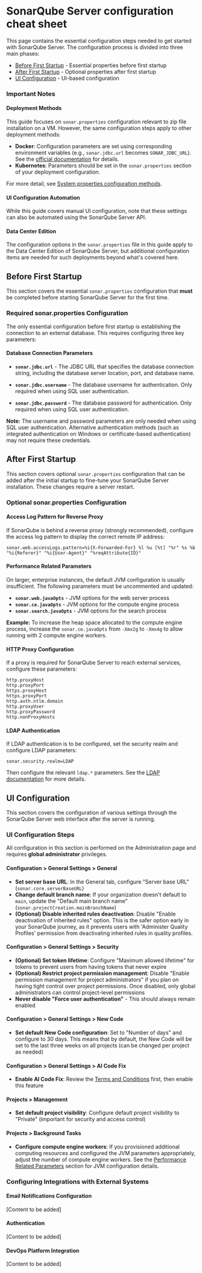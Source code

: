 # SonarQube Server configuration cheat sheet

This page contains the essential configuration steps needed to get started with SonarQube Server. The configuration process is divided into three main phases:

- [Before First Startup](#before-first-startup) - Essential properties before first startup
- [After First Startup](#after-first-startup) - Optional properties after first startup  
- [UI Configuration](#ui-configuration) - UI-based configuration

### Important Notes

#### Deployment Methods
This guide focuses on `sonar.properties` configuration relevant to zip file installation on a VM. However, the same configuration steps apply to other deployment methods:

- **Docker**: Configuration parameters are set using corresponding environment variables (e.g., `sonar.jdbc.url` becomes `SONAR_JDBC_URL`). See the [official documentation](https://docs.sonarsource.com/sonarqube-server/latest/server-installation/system-properties/common-properties/) for details.
- **Kubernetes**: Parameters should be set in the `sonar.properties` section of your deployment configuration.

For more detail, see [System properties configuration methods](https://docs.sonarsource.com/sonarqube-server/latest/server-installation/system-properties/configuration-methods/).

#### UI Configuration Automation
While this guide covers manual UI configuration, note that these settings can also be automated using the SonarQube Server API.

#### Data Center Edition
The configuration options in the `sonar.properties` file in this guide apply to the Data Center Edition of SonarQube Server, but additional configuration items are needed for such deployments beyond what's covered here.

## Before First Startup

This section covers the essential `sonar.properties` configuration that **must** be completed before starting SonarQube Server for the first time.

### Required sonar.properties Configuration

The only essential configuration before first startup is establishing the connection to an external database. This requires configuring three key parameters:

#### Database Connection Parameters

- **`sonar.jdbc.url`** - The JDBC URL that specifies the database connection string, including the database server location, port, and database name.

- **`sonar.jdbc.username`** - The database username for authentication. Only required when using SQL user authentication.

- **`sonar.jdbc.password`** - The database password for authentication. Only required when using SQL user authentication.

**Note:** The username and password parameters are only needed when using SQL user authentication. Alternative authentication methods (such as integrated authentication on Windows or certificate-based authentication) may not require these credentials.

## After First Startup

This section covers optional `sonar.properties` configuration that can be added after the initial startup to fine-tune your SonarQube Server installation. These changes require a server restart.

### Optional sonar.properties Configuration

#### Access Log Pattern for Reverse Proxy

If SonarQube is behind a reverse proxy (strongly recommended), configure the access log pattern to display the correct remote IP address:

```properties
sonar.web.accessLogs.pattern=%i{X-Forwarded-For} %l %u [%t] "%r" %s %b "%i{Referer}" "%i{User-Agent}" "%reqAttribute{ID}"
```

#### Performance Related Parameters

On larger, enterprise instances, the default JVM configuration is usually insufficient. The following parameters must be uncommented and updated:

- **`sonar.web.javaOpts`** - JVM options for the web server process
- **`sonar.ce.javaOpts`** - JVM options for the compute engine process  
- **`sonar.search.javaOpts`** - JVM options for the search process

**Example:** To increase the heap space allocated to the compute engine process, increase the `sonar.ce.javaOpts` from `-Xmx2g` to `-Xmx4g` to allow running with 2 compute engine workers.

#### HTTP Proxy Configuration

If a proxy is required for SonarQube Server to reach external services, configure these parameters:

```properties
http.proxyHost
http.proxyPort
https.proxyHost
https.proxyPort
http.auth.ntlm.domain
http.proxyUser
http.proxyPassword
http.nonProxyHosts
```

#### LDAP Authentication

If LDAP authentication is to be configured, set the security realm and configure LDAP parameters:

```properties
sonar.security.realm=LDAP
```

Then configure the relevant `ldap.*` parameters. See the [LDAP documentation](https://docs.sonarsource.com/sonarqube-server/latest/instance-administration/authentication/ldap/) for more details.

## UI Configuration

This section covers the configuration of various settings through the SonarQube Server web interface after the server is running.

### UI Configuration Steps

All configuration in this section is performed on the Administration page and requires **global administrator** privileges.

#### Configuration > General Settings > General

- **Set server base URL**: In the General tab, configure "Server base URL" (`sonar.core.serverBaseURL`)
- **Change default branch name**: If your organization doesn't default to `main`, update the "Default main branch name" (`sonar.projectCreation.mainBranchName`)
- **(Optional) Disable inherited rules deactivation**: Disable "Enable deactivation of inherited rules" option. This is the safer option early in your SonarQube journey, as it prevents users with 'Administer Quality Profiles' permission from deactivating inherited rules in quality profiles.

#### Configuration > General Settings > Security

- **(Optional) Set token lifetime**: Configure "Maximum allowed lifetime" for tokens to prevent users from having tokens that never expire
- **(Optional) Restrict project permission management**: Disable "Enable permission management for project administrators" if you plan on having tight control over project permissions. Once disabled, only global administrators can control project-level permissions
- **Never disable "Force user authentication"** - This should always remain enabled

#### Configuration > General Settings > New Code

- **Set default New Code configuration**: Set to "Number of days" and configure to 30 days. This means that by default, the New Code will be set to the last three weeks on all projects (can be changed per project as needed)

#### Configuration > General Settings > AI Code Fix

- **Enable AI Code Fix**: Review the [Terms and Conditions](https://www.sonarsource.com/legal/ai-codefix-terms/) first, then enable this feature

#### Projects > Management

- **Set default project visibility**: Configure default project visibility to "Private" (important for security and access control)

#### Projects > Background Tasks

- **Configure compute engine workers**: If you provisioned additional computing resources and configured the JVM parameters appropriately, adjust the number of compute engine workers. See the [Performance Related Parameters](#performance-related-parameters) section for JVM configuration details.

### Configuring Integrations with External Systems

#### Email Notifications Configuration

[Content to be added]

#### Authentication

[Content to be added]

#### DevOps Platform Integration

[Content to be added]

